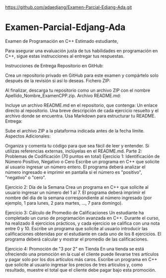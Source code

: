 https://github.com/adaedjang/Examen-Parcial-Edjang-Ada.git

# Examen-Parcial-Edjang-Ada
Examen de Programación en C++
Estimado estudiante,

Para asegurar una evaluación justa de tus habilidades en programación en C++, sigue estas instrucciones al entregar tus respuestas.

Instrucciones de Entrega
Repositorio en GitHub:

Crea un repositorio privado en GitHub para este examen y compártelo solo después de la revisión si así lo deseas.
Fichero ZIP:

Al finalizar, descarga tu repositorio como un archivo ZIP con el nombre Apellido_Nombre_ExamenCPP.zip.
Archivo README.md:

Incluye un archivo README.md en el repositorio, que contenga:
Un enlace directo al repositorio.
Una breve descripción de cada ejercicio resuelto y el archivo donde se encuentra.
Usa Markdown para estructurar tu README.
Entrega:

Sube el archivo ZIP a la plataforma indicada antes de la fecha límite.
Aspectos Adicionales:

Organiza y comenta tu código para que sea fácil de leer y entender.
Si utilizas referencias externas, inclúyelas en el README.md.
Parte 2: Problemas de Codificación (70 puntos en total)
Ejercicio 1: Identificación de Número Positivo, Negativo o Cero
Escribe un programa en C++ que solicite al usuario ingresar un número entero. El programa deberá analizar el número ingresado e imprimir en pantalla si el número es "positivo", "negativo" o "cero". 

Ejercicio 2: Día de la Semana
Crea un programa en C++ que solicite al usuario ingresar un número del 1 al 7. El programa deberá imprimir el nombre del día de la semana correspondiente al número ingresado (por ejemplo, 1 para lunes, 2 para martes, ..., 7 para domingo). 


Ejercicio 3: Cálculo de Promedio de Calificaciones
Un estudiante ha completado un curso de programación avanzada en C++. Durante el curso, ha realizado 8 ejercicios prácticos, y cada ejercicio se califica con una nota entre 0 y 10. Escribe un programa que solicite al usuario introducir las calificaciones obtenidas por el estudiante en cada uno de los 8 ejercicios. El programa deberá calcular y mostrar el promedio de las calificaciones. 

Ejercicio 4: Promoción de "3 por 2" en Tienda
En una tienda se está ofreciendo una promoción en la cual el cliente puede llevarse tres artículos y pagar solo por los dos artículos más caros. Escribe un programa en C++ que solicite al usuario ingresar los precios de tres artículos y, como resultado, muestre el total que el cliente debe pagar bajo esta promoción.

